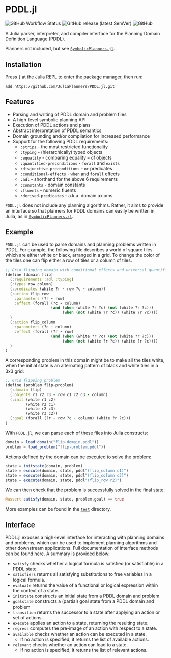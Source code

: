 # PDDL.jl

![GitHub Workflow Status](https://img.shields.io/github/workflow/status/JuliaPlanners/PDDL.jl/CI)
![GitHub release (latest SemVer)](https://img.shields.io/github/v/release/JuliaPlanners/PDDL.jl)
![GitHub](https://img.shields.io/github/license/JuliaPlanners/PDDL.jl?color=lightgrey)

A Julia parser, interpreter, and compiler interface for the Planning Domain Definition Language (PDDL).

Planners not included, but see [`SymbolicPlanners.jl`](https://github.com/JuliaPlanners/SymbolicPlanners.jl).

## Installation

Press `]` at the Julia REPL to enter the package manager, then run:
```
add https://github.com/JuliaPlanners/PDDL.jl.git
```

## Features

- Parsing and writing of PDDL domain and problem files
- A high-level symbolic planning API
- Execution of PDDL actions and plans
- Abstract interpretation of PDDL semantics
- Domain grounding and/or compilation for increased performance
- Support for the following PDDL requirements:
  - `:strips` - the most restricted functionality
  - `:typing` - (hierarchically) typed objects
  - `:equality` - comparing equality `=` of objects
  - `:quantified-preconditions` - `forall` and `exists`
  - `:disjunctive-preconditions` - `or` predicates
  - `:conditional-effects` - `when` and `forall` effects
  - `:adl` - shorthand for the above 6 requirements
  - `:constants` - domain constants
  - `:fluents` - numeric fluents
  - `:derived-predicates` - a.k.a. domain axioms

`PDDL.jl` does not include any planning algorithms. Rather, it aims to provide an
interface so that planners for PDDL domains can easily be written in Julia, as
in [`SymbolicPlanners.jl`](https://github.com/JuliaPlanners/SymbolicPlanners.jl).

## Example

`PDDL.jl` can be used to parse domains and planning problems written in PDDL.
For example, the following file describes a world of square tiles which are either
white or black, arranged in a grid. To change the color of the tiles one can flip
either a row of tiles or a column of tiles.
```clojure
;; Grid flipping domain with conditional effects and universal quantifiers
(define (domain flip)
  (:requirements :adl :typing)
  (:types row column)
  (:predicates (white ?r - row ?c - column))
  (:action flip_row
    :parameters (?r - row)
    :effect (forall (?c - column)
                    (and (when (white ?r ?c) (not (white ?r ?c)))
                         (when (not (white ?r ?c)) (white ?r ?c))))
  )
  (:action flip_column
    :parameters (?c - column)
    :effect (forall (?r - row)
                    (and (when (white ?r ?c) (not (white ?r ?c)))
                         (when (not (white ?r ?c)) (white ?r ?c))))
  )
)
```
A corresponding problem in this domain might be to make all the tiles white,
when the initial state is an alternating pattern of black and white tiles in a 3x3 grid:
```clojure
;; Grid flipping problem
(define (problem flip-problem)
  (:domain flip)
  (:objects r1 r2 r3 - row c1 c2 c3 - column)
  (:init (white r1 c2)
         (white r2 c1)
         (white r2 c3)
         (white r3 c2))
  (:goal (forall (?r - row ?c - column) (white ?r ?c)))
)
```

With `PDDL.jl`, we can parse each of these files into Julia constructs:
```julia
domain = load_domain("flip-domain.pddl"))
problem = load_problem("flip-problem.pddl"))
```
Actions defined by the domain can be executed to solve the problem:
```julia
state = initstate(domain, problem)
state = execute(domain, state, pddl"(flip_column c1)")
state = execute(domain, state, pddl"(flip_column c3)")
state = execute(domain, state, pddl"(flip_row r2)")
```
We can then check that the problem is successfully solved in the final state:
```julia
@assert satisfy(domain, state, problem.goal) == true
```

More examples can be found in the [`test`](test) directory.

## Interface

PDDL.jl exposes a high-level interface for interacting with planning domains and problems, which can be used to implement planning algorithms and other downstream applications. Full documentation of interface methods can be found [here](src/interface/interface.jl). A summary is provided below:

- `satisfy` checks whether a logical formula is satisfied (or satisfiable) in a PDDL state.
- `satisfiers` returns all satisfying substitutions to free variables in a logical formula.
- `evaluate` returns the value of a functional or logical expression within the context of a state.
- `initstate` constructs an initial state from a PDDL domain and problem.
- `goalstate` constructs a (partial) goal state from a PDDL domain and problem
- `transition` returns the successor to a state after applying an action or set of actions.
- `execute` applies an action to a state, returning the resulting state.
- `regress` computes the pre-image of an action with respect to a state.
- `available` checks whether an action can be executed in a state.
  - If no action is specified, it returns the list of available actions.
- `relevant` checks whether an action can lead to a state.
  - If no action is specified, it returns the list of relevant actions.
